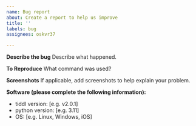 ```yaml
---
name: Bug report
about: Create a report to help us improve
title: ''
labels: bug
assignees: oskvr37

---
```


**Describe the bug**
Describe what happened.

**To Reproduce**
What command was used?

**Screenshots**
If applicable, add screenshots to help explain your problem.

**Software (please complete the following information):**
 - tiddl version: [e.g. v2.0.1]
 - python version: [e.g. 3.11]
 - OS: [e.g. Linux, Windows, iOS]

